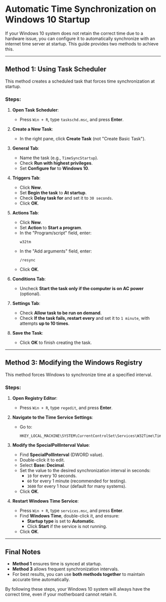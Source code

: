 # Automatic Time Synchronization on Windows 10 Startup

If your Windows 10 system does not retain the correct time due to a hardware issue, you can configure it to automatically synchronize with an internet time server at startup. This guide provides two methods to achieve this.

---

## **Method 1: Using Task Scheduler**
This method creates a scheduled task that forces time synchronization at startup.

### **Steps:**
1. **Open Task Scheduler**:
   - Press `Win + R`, type `taskschd.msc`, and press **Enter**.

2. **Create a New Task**:
   - In the right pane, click **Create Task** (not "Create Basic Task").

3. **General Tab**:
   - Name the task (e.g., `TimeSyncStartup`).
   - Check **Run with highest privileges**.
   - Set **Configure for** to **Windows 10**.

4. **Triggers Tab**:
   - Click **New**.
   - Set **Begin the task** to **At startup**.
   - Check **Delay task for** and set it to `30 seconds`.
   - Click **OK**.

5. **Actions Tab**:
   - Click **New**.
   - Set **Action** to **Start a program**.
   - In the "Program/script" field, enter:
     ```
     w32tm
     ```
   - In the "Add arguments" field, enter:
     ```
     /resync
     ```
   - Click **OK**.

6. **Conditions Tab**:
   - Uncheck **Start the task only if the computer is on AC power** (optional).

7. **Settings Tab**:
   - Check **Allow task to be run on demand**.
   - Check **If the task fails, restart every** and set it to `1 minute`, with attempts **up to 10 times**.

8. **Save the Task**:
   - Click **OK** to finish creating the task.

---

## **Method 3: Modifying the Windows Registry**
This method forces Windows to synchronize time at a specified interval.

### **Steps:**
1. **Open Registry Editor**:
   - Press `Win + R`, type `regedit`, and press **Enter**.

2. **Navigate to the Time Service Settings**:
   - Go to:
     ```
     HKEY_LOCAL_MACHINE\SYSTEM\CurrentControlSet\Services\W32Time\TimeProviders\NtpClient
     ```

3. **Modify the SpecialPollInterval Value**:
   - Find **SpecialPollInterval** (DWORD value).
   - Double-click it to edit.
   - Select **Base: Decimal**.
   - Set the value to the desired synchronization interval in seconds:
     - `10` for every 10 seconds.
     - `60` for every 1 minute (recommended for testing).
     - `3600` for every 1 hour (default for many systems).
   - Click **OK**.

4. **Restart Windows Time Service**:
   - Press `Win + R`, type `services.msc`, and press **Enter**.
   - Find **Windows Time**, double-click it, and ensure:
     - **Startup type** is set to **Automatic**.
     - Click **Start** if the service is not running.
   - Click **OK**.

---

## **Final Notes**
- **Method 1** ensures time is synced at startup.
- **Method 3** allows frequent synchronization intervals.
- For best results, you can use **both methods together** to maintain accurate time automatically.

By following these steps, your Windows 10 system will always have the correct time, even if your motherboard cannot retain it.

